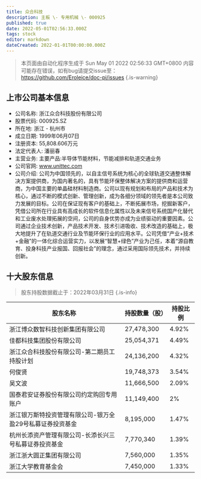 ```yaml
---
title: 众合科技
description: 主板 \- 专用机械 \- 000925
published: true
date: 2022-05-01T02:56:33.000Z
tags: stock
editor: markdown
dateCreated: 2022-01-01T00:00:00.000Z
---
```


> 本页面由自动化程序生成于 Sun May 01 2022 02:56:33 GMT+0800
> 内容可能存在错误，如有bug请提交issue至：https://github.com/Eroleice/doc-pi/issues
{.is-warning}

## 上市公司基本信息
- 公司名称: 浙江众合科技股份有限公司
- 股票代码: 000925.SZ
- 所在地: 浙江 - 杭州市
- 成立日期: 1999年06月07日
- 注册资本: 55,808.606万元
- 法定代表人: 潘丽春
- 主营业务: 主要产品:半导体节能材料，节能减排和轨道交通业务
- 公司官网: www.unittec.com
- 公司介绍: 公司为中国领先的，以自主信号系统为核心的全球轨道交通整体解决方案提供商，为国内著名的，具有节能环保整体解决方案的提供商和运营商，为中国主要的单晶硅材料制造商。公司以现有规划和布局的产品和技术为核心，通过不断的模式创新、管理创新，成为各细分领域的领先者是本公司致力发展的目标。公司在保证现有客户的基础上，不断拓展市场，挖掘新客户，凭借公司所在行业具有高成长的软件信息化属性以及未来信号系统国产化替代和工业废水处理拓展的空间，公司的自身优势亦成为业绩驱动的重要因素。公司通过企业技术创新，产品技术开发、技术引进吸收、技术改造的基础上，极大地提升了在轨道交通行业及节能环保行业的应用水平。公司凭借“产业+技术+金融”的一体化综合运营实力，以发展“智慧+绿色”产业为己任，本着“源自教育、投身科技产业报国、回报社会”的理念，通过采用国际领先技术，并持续创新。


## 十大股东信息
> 股东持股数据截止于：2022年03月31日
{.is-info}

| 股东名称 | 持股数量（股） | 持股比例 |
| --- | --- | --- |
| 浙江博众数智科技创新集团有限公司 | 27,478,300 | 4.92% |
| 佳都科技集团股份有限公司 | 25,054,371 | 4.49% |
| 浙江众合科技股份有限公司-第二期员工持股计划 | 24,136,200 | 4.32% |
| 何俊贤 | 19,748,373 | 3.54% |
| 吴文波 | 11,666,500 | 2.09% |
| 国泰君安证券股份有限公司约定购回专用账户 | 11,149,400 | 2% |
| 浙江银万斯特投资管理有限公司-银万全盈29号私募证券投资基金 | 8,195,000 | 1.47% |
| 杭州长添资产管理有限公司-长添长兴三号私募证券投资基金 | 7,770,340 | 1.39% |
| 浙江浙大圆正集团有限公司 | 7,560,000 | 1.35% |
| 浙江大学教育基金会 | 7,450,000 | 1.33% |




